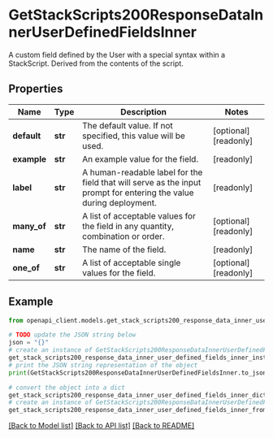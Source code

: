 # GetStackScripts200ResponseDataInnerUserDefinedFieldsInner

A custom field defined by the User with a special syntax within a StackScript. Derived from the contents of the script.

## Properties

Name | Type | Description | Notes
------------ | ------------- | ------------- | -------------
**default** | **str** | The default value.  If not specified, this value will be used. | [optional] [readonly] 
**example** | **str** | An example value for the field. | [readonly] 
**label** | **str** | A human-readable label for the field that will serve as the input prompt for entering the value during deployment. | [readonly] 
**many_of** | **str** | A list of acceptable values for the field in any quantity, combination or order. | [optional] [readonly] 
**name** | **str** | The name of the field. | [readonly] 
**one_of** | **str** | A list of acceptable single values for the field. | [optional] [readonly] 

## Example

```python
from openapi_client.models.get_stack_scripts200_response_data_inner_user_defined_fields_inner import GetStackScripts200ResponseDataInnerUserDefinedFieldsInner

# TODO update the JSON string below
json = "{}"
# create an instance of GetStackScripts200ResponseDataInnerUserDefinedFieldsInner from a JSON string
get_stack_scripts200_response_data_inner_user_defined_fields_inner_instance = GetStackScripts200ResponseDataInnerUserDefinedFieldsInner.from_json(json)
# print the JSON string representation of the object
print(GetStackScripts200ResponseDataInnerUserDefinedFieldsInner.to_json())

# convert the object into a dict
get_stack_scripts200_response_data_inner_user_defined_fields_inner_dict = get_stack_scripts200_response_data_inner_user_defined_fields_inner_instance.to_dict()
# create an instance of GetStackScripts200ResponseDataInnerUserDefinedFieldsInner from a dict
get_stack_scripts200_response_data_inner_user_defined_fields_inner_from_dict = GetStackScripts200ResponseDataInnerUserDefinedFieldsInner.from_dict(get_stack_scripts200_response_data_inner_user_defined_fields_inner_dict)
```
[[Back to Model list]](../README.md#documentation-for-models) [[Back to API list]](../README.md#documentation-for-api-endpoints) [[Back to README]](../README.md)


